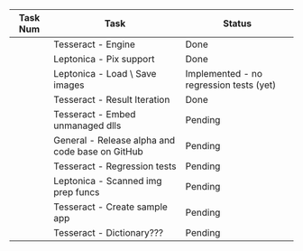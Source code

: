 Task Num	| Task													| Status
------------|-------------------------------------------------------|------------------------------------------
			| Tesseract - Engine									| Done
			| Leptonica - Pix support								| Done
			| Leptonica - Load \ Save images						| Implemented - no regression tests (yet)
			| Tesseract - Result Iteration							| Done
			| Tesseract - Embed unmanaged dlls						| Pending
			| General - Release alpha and code base on GitHub		| Pending
			| Tesseract - Regression tests							| Pending
			| Leptonica - Scanned img prep funcs					| Pending
			| Tesseract - Create sample app							| Pending
			| Tesseract - Dictionary???								| Pending
